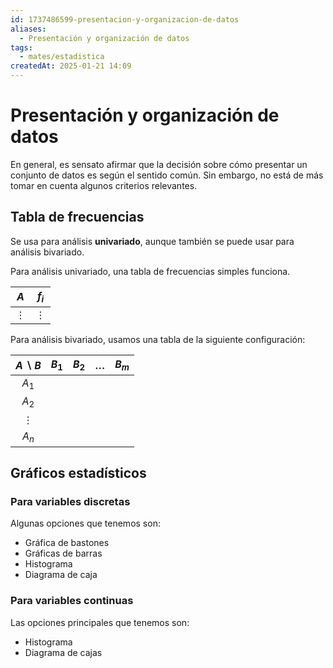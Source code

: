 ```yaml
---
id: 1737486599-presentacion-y-organizacion-de-datos
aliases:
  - Presentación y organización de datos
tags:
  - mates/estadistica
createdAt: 2025-01-21 14:09
---
```


# Presentación y organización de datos

En general, es sensato afirmar que la decisión sobre cómo presentar un conjunto de datos es según el sentido común. Sin embargo, no está de más tomar en cuenta algunos criterios relevantes.

## Tabla de frecuencias

Se usa para análisis **univariado**, aunque también se puede usar para análisis bivariado.

Para análisis univariado, una tabla de frecuencias simples funciona.

|   $A$    |  $f_i$   |
| :------: | :------: |
| $\vdots$ | $\vdots$ |

Para análisis bivariado, usamos una tabla de la siguiente configuración:

| $A \mathbin{\backslash} B$ | $B_1$ | $B_2$ | $\ldots$ | $B_m$ |
| :------------------------: | :---: | :---: | :------: | :---: |
|           $A_1$            |       |       |          |       |
|           $A_2$            |       |       |          |       |
|          $\vdots$          |       |       |          |       |
|           $A_n$            |       |       |          |       |

## Gráficos estadísticos

### Para variables discretas

Algunas opciones que tenemos son:

- Gráfica de bastones
- Gráficas de barras
- Histograma
- Diagrama de caja

### Para variables continuas

Las opciones principales que tenemos son:

- Histograma
- Diagrama de cajas
